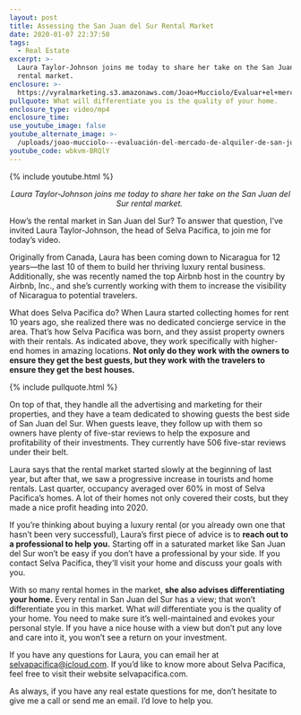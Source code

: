 ```yaml
---
layout: post
title: Assessing the San Juan del Sur Rental Market
date: 2020-01-07 22:37:50
tags:
  - Real Estate
excerpt: >-
  Laura Taylor-Johnson joins me today to share her take on the San Juan del Sur
  rental market.
enclosure: >-
  https://vyralmarketing.s3.amazonaws.com/Joao+Mucciolo/Evaluar+el+mercado+de+alquiler+en+San+Juan+Del+Sur.mp4
pullquote: What will differentiate you is the quality of your home.
enclosure_type: video/mp4
enclosure_time:
use_youtube_image: false
youtube_alternate_image: >-
  /uploads/joao-mucciolo---evaluación-del-mercado-de-alquiler-de-san-juan-del-sur-youtube.jpg
youtube_code: wbkvm-BRQlY
---
```


{% include youtube.html %}

<p style="text-align:center;"><em>Laura Taylor-Johnson joins me today to share her take on the San Juan del Sur rental market.&nbsp;</em></p>

How’s the rental market in San Juan del Sur? To answer that question, I’ve invited Laura Taylor-Johnson, the head of Selva Pacifica, to join me for today’s video.&nbsp;

Originally from Canada, Laura has been coming down to Nicaragua for 12 years—the last 10 of them to build her thriving luxury rental business. Additionally, she was recently named the top Airbnb host in the country by Airbnb, Inc., and she’s currently working with them to increase the visibility of Nicaragua to potential travelers.&nbsp;

What does Selva Pacifica do? When Laura started collecting homes for rent 10 years ago, she realized there was no dedicated concierge service in the area. That’s how Selva Pacifica was born, and they assist property owners with their rentals. As indicated above, they work specifically with higher-end homes in amazing locations. **Not only do they work with the owners to ensure they get the best guests, but they work with the travelers to ensure they get the best houses.**

{% include pullquote.html %}

On top of that, they handle all the advertising and marketing for their properties, and they have a team dedicated to showing guests the best side of San Juan del Sur. When guests leave, they follow up with them so owners have plenty of five-star reviews to help the exposure and profitability of their investments. They currently have 506 five-star reviews under their belt.&nbsp;

Laura says that the rental market started slowly at the beginning of last year, but after that, we saw a progressive increase in tourists and home rentals. Last quarter, occupancy averaged over 60% in most of Selva Pacifica’s homes. A lot of their homes not only covered their costs, but they made a nice profit heading into 2020.&nbsp;

If you’re thinking about buying a luxury rental (or you already own one that hasn’t been very successful), Laura’s first piece of advice is to **reach out to a professional to help you.** Starting off in a saturated market like San Juan del Sur won’t be easy if you don’t have a professional by your side. If you contact Selva Pacifica, they’ll visit your home and discuss your goals with you.&nbsp;

With so many rental homes in the market, **she also advises differentiating your home.** Every rental in San Juan del Sur has a view; that won’t differentiate you in this market. What *will* differentiate you is the quality of your home. You need to make sure it’s well-maintained and evokes your personal style. If you have a nice house with a view but don’t put any love and care into it, you won’t see a return on your investment.&nbsp;

If you have any questions for Laura, you can email her at [selvapacifica@icloud.com](mailto:selvapacifica@icloud.com). If you’d like to know more about Selva Pacifica, feel free to visit their website selvapacifica.com.&nbsp;

As always, if you have any real estate questions for me, don’t hesitate to give me a call or send me an email. I’d love to help you.

&nbsp;